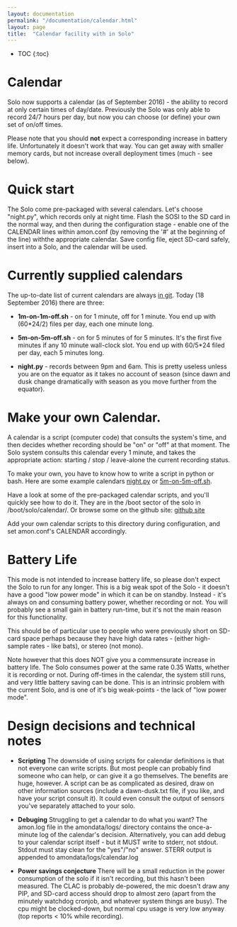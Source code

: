 ```yaml
---
layout: documentation
permalink: "/documentation/calendar.html"
layout: page
title:  "Calendar facility with in Solo"
---
```


* TOC
{:toc}

# Calendar 

Solo now supports a calendar (as of September 2016) - the ability to
record at only certain times of day/date.  Previously the Solo was
only able to record 24/7 hours per day, but now you can choose (or
define) your own set of on/off times.

Please note that you should **not** expect a corresponding increase in
battery life.  Unfortunately it doesn't work that way.
You can get away with smaller memory cards, but not increase overall
deployment times (much - see below).


# Quick start

The Solo come pre-packaged with several calendars.  Let's choose
"night.py", which records only at night time.  Flash the SOSI to the
SD card in the normal way, and then during the configuration stage -
enable one of the CALENDAR lines within amon.conf (by removing the '#'
at the beginning of the line) withthe appropriate calendar.  Save
config file, eject SD-card safely, insert into a Solo, and the
calendar will be used.


# Currently supplied calendars

The up-to-date list of current calendars are always [in
git](https://github.com/solo-system/amon/tree/master/boot/calendar).
Today (18 September 2016) there are three:

- **1m-on-1m-off.sh** - on for 1 minute, off for 1 minute.  You end up
    with (60*24/2) files per day, each one minute long.

- **5m-on-5m-off.sh** - on for 5 minutes of for 5 minutes.  It's the
    first five minutes if any 10 minute wall-clock slot.  You end up
    with 60/5*24 filed per day, each 5 minutes long.

- **night.py** - records between 9pm and 6am.  This is pretty useless
    unless you are on the equator as it takes no account of season
    (since dawn and dusk change dramatically with season as you move
    further from the equator).
    

# Make your own Calendar.

A calendar is a script (computer code) that consults the system's
time, and then decides whether recording should be "on" or "off" at
that moment.  The Solo system consults this calendar every 1 minute,
and takes the appropriate action: starting / stop / leave-alone the
current recording status.

To make your own, you have to know how to write a script in python or
bash.  Here are some example calendars
[night.py](https://github.com/solo-system/amon/blob/master/boot/calendar/night.py)
or
[5m-on-5m-off.sh](https://github.com/solo-system/amon/blob/master/boot/calendar/5m-on-5m-off.sh).

Have a look at some of the pre-packaged calendar scripts, and you'll
quickly see how to do it.  They are in the /boot sector of the solo in
/boot/solo/calendar/.  Or browse some on the github site: [github
site](https://github.com/solo-system/amon/tree/master/boot/calendar)

Add your own calendar scripts to this directory during configuration,
and set amon.conf's CALENDAR accordingly.



# Battery Life

This mode is not intended to increase battery life, so please don't
expect the Solo to run for any longer.  This is a big weak spot of the
Solo - it doesn't have a good "low power mode" in which it can be on
standby.  Instead - it's always on and consuming battery power, whether
recording or not.  You will probably see a small gain in battery
run-time, but it's not the main reason for this functionality.

This should be of particular use to people who were previously short
on SD-card space perhaps because they have high data rates - (either
high-sample rates - like bats), or stereo (not mono).

Note however that this does NOT give you a commensurate increase in
battery life.  The Solo consumes power at the same rate 0.35 Watts,
whether it is recording or not.  During off-times in the calendar, the
system still runs, and very little battery saving can be done.  This
is an intrinsic problem with the current Solo, and is one of it's big
weak-points - the lack of "low power mode".


# Design decisions and technical notes

- **Scripting** The downside of using scripts for calendar definitions
    is that not everyone can write scripts. But most people can
    probably find someone who can help, or can give it a go
    themselves. The benefits are huge, however.  A script can be as
    complicated as desired, draw on other information sources (include
    a dawn-dusk.txt file, if you like, and have your script consult
    it).  It could even consult the output of sensors you've
    separately attached to your solo.

- **Debuging** Struggling to get a calendar to do what you want? The
    amon.log file in the amondata/logs/ directory contains the
    once-a-minute log of the calendar's decision.  Alternatively,
    you can add debug to your calendar script itself - but it MUST
    write to stderr, not stdout.  Stdout must stay clean for the
    "yes"/"no" answer.  STERR output is appended to
    amondata/logs/calendar.log

- **Power savings conjecture** There will be a small reduction in the
    power consumption of the solo if it isn't recording, but this
    hasn't been measured.  The CLAC is probably de-powered, the mic
    doesn't draw any PIP, and SD-card access should drop to almost
    zero (apart from the minutely watchdog cronjob, and whatever
    system things are busy).  The cpu might be clocked-down, but
    normal cpu usage is very low anyway (top reports < 10% while
    recording).  

    
